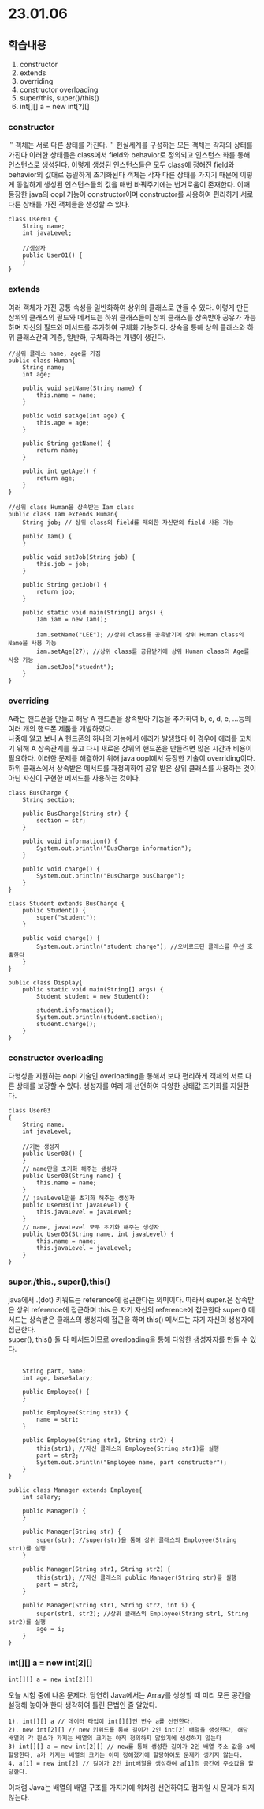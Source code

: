 # 23.01.06

## 학습내용
1. constructor
2. extends
3. overriding
4. constructor overloading
5. super/this,  super()/this()
6. int[][] a = new int[?][]


### constructor
＂객체는 서로 다른 상태를 가진다.＂ 현실세계를 구성하는 모든 객체는 각자의 상태를 가진다 이러한 상태들은
class에서 field와 behavior로 정의되고 인스턴스 화를 통해 인스턴스로 생성된다. 
이렇게 생성된 인스턴스들은 모두 class에 정해진 field와 behavior의 값대로 동일하게 초기화된다
객체는 각자 다른 상태를 가지기 때문에 이렇게 동일하게 생성된 인스턴스들의 값을 매번 바꿔주기에는 번거로움이 존재한다.
이때 등장한 java의 oopl 기능이 constructor이며 constructor를 사용하여 편리하게 
서로 다른 상태를 가진 객체들을 생성할 수 있다.
```
class User01 {	
	String name;
	int javaLevel;

	//생성자
	public User01() {
	}
}
```


### extends
여러 객체가 가진 공통 속성을 일반화하여 상위의 클래스로 만들 수 있다. 
이렇게 만든 상위의 클래스의 필드와 메서드는 하위 클래스들이 상위 클래스를 상속받아 공유가 가능하며 자신의 필드와 메서드를 추가하여 구체화 가능하다.
상속을 통해 상위 클래스와 하위 클래스간의 계층, 일반화, 구체화라는 개념이 생긴다.

```
//상위 클래스 name, age를 가짐
public class Human{
	String name;
	int age;

	public void setName(String name) {
		this.name = name;
	}

	public void setAge(int age) {
		this.age = age;
	}

	public String getName() {
		return name;
	}

	public int getAge() {
		return age;
	}
}
```

```
//상위 class Human을 상속받는 Iam class
public class Iam extends Human{
	String job; // 상위 class의 field를 제외한 자신만의 field 사용 가능

	public Iam() {
	}
	
	public void setJob(String job) {
		this.job = job;
	}

	public String getJob() {
		return job;
	}
	
	public static void main(String[] args) {
		Iam iam = new Iam();
		
		iam.setName("LEE"); //상위 class를 공유받기에 상위 Human class의 Name을 사용 가능
		iam.setAge(27); //상위 class를 공유받기에 상위 Human class의 Age를 사용 가능
		iam.setJob("stuednt"); 
	}
}
```

### overriding
A라는 핸드폰을 만들고 해당 A 핸드폰을 상속받아 기능을 추가하여 b, c, d, e, ...등의 여러 개의 핸드폰 제품을 개발하였다. 	
나중에 알고 보니 A 핸드폰의 하나의 기능에서 에러가 발생했다 이 경우에 에러를 고치기 위해 A 상속관계를 끊고 다시 새로운 상위의 핸드폰을 만들려면 많은 시간과 비용이 필요하다.
이러한 문제를 해결하기 위해 java oopl에서 등장한 기술이 overriding이다. 
하위 클래스에서 상속받은 메서드를 재정의하여 공유 받은 상위 클래스를 사용하는 것이 아닌 자신이 구현한 메서드를 사용하는 것이다. 

```
class BusCharge {
	String section;

	public BusCharge(String str) {
		section = str;
	}

	public void information() {
		System.out.println("BusCharge information");
	}

	public void charge() {
		System.out.println("BusCharge busCharge");
	}
}

class Student extends BusCharge {
	public Student() {
		super("student");
	}

	public void charge() {
		System.out.println("student charge"); //오버로드된 클래스를 우선 호출한다
	}
}

public class Display{
	public static void main(String[] args) {
		Student student = new Student();
		
		student.information();
		System.out.println(student.section);
		student.charge();
	}
}
```


### constructor overloading
다형성을 지원하는 oopl 기술인 overloading을 통해서 보다 편리하게 객체의 서로 다른 상태를 보장할 수 있다.
생성자를 여러 개 선언하여 다양한 상태값 초기화를 지원한다.
```
class User03 
{
	String name;
	int javaLevel;

	//기본 생성자
	public User03() {
	}
	// name만을 초기화 해주는 생성자
	public User03(String name) {
		this.name = name;
	}
	// javaLevel만을 초기화 해주는 생성자
	public User03(int javaLevel) {
		this.javaLevel = javaLevel;
	}
	// name, javaLevel 모두 초기화 해주는 생성자
	public User03(String name, int javaLevel) {
		this.name = name;
		this.javaLevel = javaLevel;
	}	
}
```



### super./this., super(),this()
java에서 .(dot) 키워드는 reference에 접근한다는 의미이다.
따라서 super.은 상속받은 상위 reference에 접근하며 this.은 자기 자신의 reference에 접근한다
super() 메서드는 상속받은 클래스의 생성자에 접근을 하며 this() 메서드는 자기 자신의 생성자에 접근한다. 	
super(), this() 둘 다 메서드이므로 overloading을 통해 다양한 생성자자를 만들 수 있다.

```public class Employee{
	
	String part, name;
	int age, baseSalary;

	public Employee() {
	}

	public Employee(String str1) {
		name = str1;
	}

	public Employee(String str1, String str2) {
		this(str1); //자신 클래스의 Employee(String str1)를 실행
		part = str2;
		System.out.println("Employee name, part constructer");
	}
}
```

```
public class Manager extends Employee{
	int salary;

	public Manager() {
	}

	public Manager(String str) {
		super(str); //super(str)을 통해 상위 클래스의 Employee(String str1)를 실행
	}
	
	public Manager(String str1, String str2) {
		this(str1); //자신 클래스의 public Manager(String str)를 실행
		part = str2; 
	}

	public Manager(String str1, String str2, int i) {
		super(str1, str2); //상위 클래스의 Employee(String str1, String str2)를 실행
		age = i;
	}
}

```

### int[][] a = new int[2][]
```
int[][] a = new int[2][]
```
오늘 시험 중에 나온 문제다. 당연히 Java에서는 Array를 생성할 때 미리 모든 공간을 설정해 놓아야 한다 생각하여 틀린 문법인 줄 알았다.
``` 
1). int[][] a // 데이터 타입이 int[][]인 변수 a를 선언한다.
2). new int[2][] // new 키워드를 통해 길이가 2인 int[2] 배열을 생성한다, 해당 배열의 각 원소가 가지는 배열의 크기는 아직 정의하지 않았기에 생성하지 않는다
3) int[][] a = new int[2][] // new를 통해 생성한 길이가 2인 배열 주소 값을 a에 할당한다, a가 가지는 배열의 크기는 이미 정해졌기에 할당하여도 문제가 생기지 않는다.
4. a[1] = new int[2] // 길이가 2인 int배열을 생성하여 a[1]의 공간에 주소값을 할당한다.
``` 
이처럼 Java는 배열의 배열 구조를 가지기에 위처럼 선언하여도 컴파일 시 문제가 되지 않는다.
